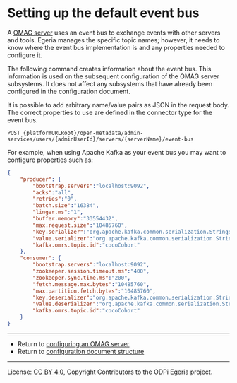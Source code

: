 <!-- SPDX-License-Identifier: CC-BY-4.0 -->
<!-- Copyright Contributors to the ODPi Egeria project. -->

# Setting up the default event bus

A [OMAG server](../concepts/omag-server.md) uses an event bus to exchange events with other
servers and tools.   Egeria manages the specific topic names;
however, it needs to know where the event bus implementation is and
any properties needed to configure it.

The following command creates information about the event bus.
This information is used on the subsequent configuration of the OMAG server subsystems.
It does not affect any subsystems that have already been configured in the configuration document.

It is possible to add arbitrary name/value pairs as JSON in the
request body.  The correct properties to use are defined in the connector type for the event bus.

```
POST {platformURLRoot}/open-metadata/admin-services/users/{adminUserId}/servers/{serverName}/event-bus
```

For example, when using Apache Kafka as your event bus you may want to configure properties such as:

```json
{
	"producer": {
		"bootstrap.servers":"localhost:9092",
		"acks":"all",
		"retries":"0",
		"batch.size":"16384",
		"linger.ms":"1",
		"buffer.memory":"33554432",
		"max.request.size":"10485760",
		"key.serializer":"org.apache.kafka.common.serialization.StringSerializer",
		"value.serializer":"org.apache.kafka.common.serialization.StringSerializer",
		"kafka.omrs.topic.id":"cocoCohort"
	},
	"consumer": {
   		"bootstrap.servers":"localhost:9092",
   		"zookeeper.session.timeout.ms":"400",
   		"zookeeper.sync.time.ms":"200",
   		"fetch.message.max.bytes":"10485760",
   		"max.partition.fetch.bytes":"10485760",
   		"key.deserializer":"org.apache.kafka.common.serialization.StringDeserializer",
   		"value.deserializer":"org.apache.kafka.common.serialization.StringDeserializer",
   		"kafka.omrs.topic.id":"cocoCohort"
	}
}
```

----
* Return to [configuring an OMAG server](configuring-an-omag-server.md)
* Return to [configuration document structure](../concepts/configuration-document.md)


----
License: [CC BY 4.0](https://creativecommons.org/licenses/by/4.0/),
Copyright Contributors to the ODPi Egeria project.